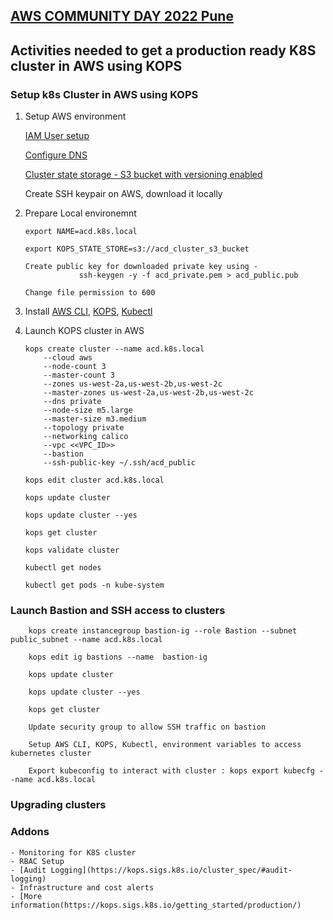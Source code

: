 ## [AWS COMMUNITY DAY 2022 Pune](https://acdpune.in/)

## Activities needed to get a production ready K8S cluster in AWS using KOPS


### Setup k8s Cluster in AWS using KOPS

1. Setup AWS environment 

    [IAM User setup](https://kops.sigs.k8s.io/getting_started/aws/#setup-iam-user)
    
    [Configure DNS](https://kops.sigs.k8s.io/getting_started/aws/#configure-dns)
    
    [Cluster state storage - S3 bucket with versioning enabled](https://kops.sigs.k8s.io/getting_started/aws/#cluster-state-storage)
    
    Create SSH keypair on AWS, download it locally
    



2. Prepare Local environemnt
    ```
    export NAME=acd.k8s.local
    
    export KOPS_STATE_STORE=s3://acd_cluster_s3_bucket

    Create public key for downloaded private key using -
                ssh-keygen -y -f acd_private.pem > acd_public.pub
    
    Change file permission to 600
    ```



3. Install [AWS CLI](https://docs.aws.amazon.com/cli/latest/userguide/getting-started-install.html), [KOPS](https://kops.sigs.k8s.io/getting_started/install/), [Kubectl](https://kubernetes.io/docs/tasks/tools/#kubectl) 



4. Launch KOPS cluster in AWS
    ```
    kops create cluster --name acd.k8s.local 
        --cloud aws 
        --node-count 3 
        --master-count 3 
        --zones us-west-2a,us-west-2b,us-west-2c 
        --master-zones us-west-2a,us-west-2b,us-west-2c  
        --dns private 
        --node-size m5.large 
        --master-size m3.medium 
        --topology private 
        --networking calico 
        --vpc <<VPC_ID>>
        --bastion
        --ssh-public-key ~/.ssh/acd_public

    kops edit cluster acd.k8s.local

    kops update cluster

    kops update cluster --yes

    kops get cluster

    kops validate cluster

    kubectl get nodes

    kubectl get pods -n kube-system

    ```


### Launch Bastion and SSH access to clusters
```
    kops create instancegroup bastion-ig --role Bastion --subnet public_subnet --name acd.k8s.local

    kops edit ig bastions --name  bastion-ig

    kops update cluster

    kops update cluster --yes

    kops get cluster

    Update security group to allow SSH traffic on bastion

    Setup AWS CLI, KOPS, Kubectl, environment variables to access kubernetes cluster

    Export kubeconfig to interact with cluster : kops export kubecfg --name acd.k8s.local

```


### Upgrading clusters

### Addons
    - Monitoring for K8S cluster
    - RBAC Setup
    - [Audit Logging](https://kops.sigs.k8s.io/cluster_spec/#audit-logging)
    - Infrastructure and cost alerts
    - [More information(https://kops.sigs.k8s.io/getting_started/production/)



